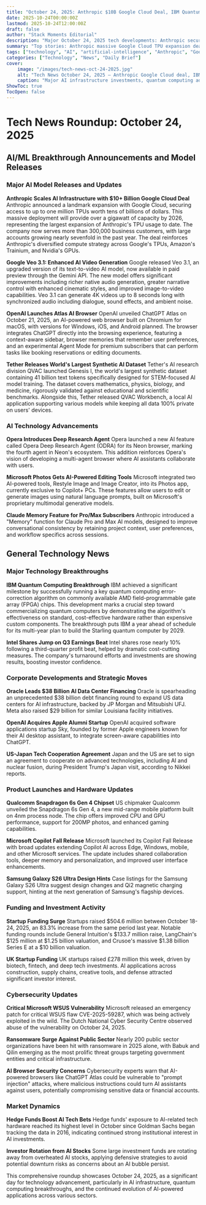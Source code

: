```yaml
---
title: "October 24, 2025: Anthropic $10B Google Cloud Deal, IBM Quantum Computing Breakthrough, and Oracle $38B AI Data Center Financing"
date: 2025-10-24T00:00:00Z
lastmod: 2025-10-24T12:00:00Z
draft: false
author: "Stack Moments Editorial"
description: "Major October 24, 2025 tech developments: Anthropic secures landmark $10+ billion Google Cloud deal for one million TPUs, IBM achieves quantum computing breakthrough running error-correction on AMD FPGA chips, Oracle leads $38 billion AI data center financing, Google releases Veo 3.1 enhanced video AI model, Tether launches world's largest synthetic AI dataset with 41 billion tokens, Intel shares jump on Q3 earnings beat, Microsoft integrates AI tools into Photos app, and significant startup funding surge of $504.6 million."
summary: "Top stories: Anthropic massive Google Cloud TPU expansion deal; IBM quantum computing algorithm breakthrough on standard hardware; Oracle $38B AI data center financing round; Google Veo 3.1 video AI with audio generation; Tether Genesis I synthetic dataset launch; Intel Q3 earnings beat boosts shares; Microsoft Photos AI editing tools; OpenAI acquires Apple alumni startup Sky; US-Japan tech cooperation agreement; startup funding surge 83.3% year-over-year; critical Microsoft WSUS vulnerability patch."
tags: ["technology", "AI", "artificial-intelligence", "Anthropic", "Google-Cloud", "TPU", "IBM", "quantum-computing", "FPGA", "Oracle", "data-center", "financing", "Google", "Veo-3.1", "video-AI", "Tether", "Genesis-I", "synthetic-data", "Intel", "earnings", "Microsoft", "Photos", "AI-editing", "OpenAI", "Sky-acquisition", "US-Japan", "tech-cooperation", "startup-funding", "cybersecurity", "WSUS", "vulnerability", "ransomware", "Opera", "ODRA", "Claude", "memory", "Qualcomm", "Snapdragon", "hedge-funds", "daily-news"]
categories: ["Technology", "News", "Daily Brief"]
cover:
    image: "/images/tech-news-oct-24-2025.jpg"
    alt: "Tech News October 24, 2025 — Anthropic Google Cloud deal, IBM quantum breakthrough, and Oracle AI financing"
    caption: "Major AI infrastructure investments, quantum computing advances, and technology breakthroughs on October 24, 2025"
ShowToc: true
TocOpen: false
---
```


# Tech News Roundup: October 24, 2025

## AI/ML Breakthrough Announcements and Model Releases

### Major AI Model Releases and Updates

**Anthropic Scales AI Infrastructure with \$10+ Billion Google Cloud Deal**
Anthropic announced a landmark expansion with Google Cloud, securing access to up to one million TPUs worth tens of billions of dollars. This massive deployment will provide over a gigawatt of capacity by 2026, representing the largest expansion of Anthropic's TPU usage to date. The company now serves more than 300,000 business customers, with large accounts growing nearly sevenfold in the past year. The deal reinforces Anthropic's diversified compute strategy across Google's TPUs, Amazon's Trainium, and Nvidia's GPUs.

**Google Veo 3.1: Enhanced AI Video Generation**
Google released Veo 3.1, an upgraded version of its text-to-video AI model, now available in paid preview through the Gemini API. The new model offers significant improvements including richer native audio generation, greater narrative control with enhanced cinematic styles, and improved image-to-video capabilities. Veo 3.1 can generate 4K videos up to 8 seconds long with synchronized audio including dialogue, sound effects, and ambient noise.

**OpenAI Launches Atlas AI Browser**
OpenAI unveiled ChatGPT Atlas on October 21, 2025, an AI-powered web browser built on Chromium for macOS, with versions for Windows, iOS, and Android planned. The browser integrates ChatGPT directly into the browsing experience, featuring a context-aware sidebar, browser memories that remember user preferences, and an experimental Agent Mode for premium subscribers that can perform tasks like booking reservations or editing documents.

**Tether Releases World's Largest Synthetic AI Dataset**
Tether's AI research division QVAC launched Genesis I, the world's largest synthetic dataset containing 41 billion text tokens specifically designed for STEM-focused AI model training. The dataset covers mathematics, physics, biology, and medicine, rigorously validated against educational and scientific benchmarks. Alongside this, Tether released QVAC Workbench, a local AI application supporting various models while keeping all data 100% private on users' devices.

### AI Technology Advancements

**Opera Introduces Deep Research Agent**
Opera launched a new AI feature called Opera Deep Research Agent (ODRA) for its Neon browser, marking the fourth agent in Neon's ecosystem. This addition reinforces Opera's vision of developing a multi-agent browser where AI assistants collaborate with users.

**Microsoft Photos Gets AI-Powered Editing Tools**
Microsoft integrated two AI-powered tools, Restyle Image and Image Creator, into its Photos app, currently exclusive to Copilot+ PCs. These features allow users to edit or generate images using natural language prompts, built on Microsoft's proprietary multimodal generative models.

**Claude Memory Feature for Pro/Max Subscribers**
Anthropic introduced a "Memory" function for Claude Pro and Max AI models, designed to improve conversational consistency by retaining project context, user preferences, and workflow specifics across sessions.

## General Technology News

### Major Technology Breakthroughs

**IBM Quantum Computing Breakthrough**
IBM achieved a significant milestone by successfully running a key quantum computing error-correction algorithm on commonly available AMD field-programmable gate array (FPGA) chips. This development marks a crucial step toward commercializing quantum computers by demonstrating the algorithm's effectiveness on standard, cost-effective hardware rather than expensive custom components. The breakthrough puts IBM a year ahead of schedule for its multi-year plan to build the Starling quantum computer by 2029.

**Intel Shares Jump on Q3 Earnings Beat**
Intel shares rose nearly 10% following a third-quarter profit beat, helped by dramatic cost-cutting measures. The company's turnaround efforts and investments are showing results, boosting investor confidence.

### Corporate Developments and Strategic Moves

**Oracle Leads \$38 Billion AI Data Center Financing**
Oracle is spearheading an unprecedented \$38 billion debt financing round to expand US data centers for AI infrastructure, backed by JP Morgan and Mitsubishi UFJ. Meta also raised \$29 billion for similar Louisiana facility initiatives.

**OpenAI Acquires Apple Alumni Startup**
OpenAI acquired software applications startup Sky, founded by former Apple engineers known for their AI desktop assistant, to integrate screen-aware capabilities into ChatGPT.

**US-Japan Tech Cooperation Agreement**
Japan and the US are set to sign an agreement to cooperate on advanced technologies, including AI and nuclear fusion, during President Trump's Japan visit, according to Nikkei reports.

### Product Launches and Hardware Updates

**Qualcomm Snapdragon 6s Gen 4 Chipset**
US chipmaker Qualcomm unveiled the Snapdragon 6s Gen 4, a new mid-range mobile platform built on 4nm process node. The chip offers improved CPU and GPU performance, support for 200MP photos, and enhanced gaming capabilities.

**Microsoft Copilot Fall Release**
Microsoft launched its Copilot Fall Release with broad updates extending Copilot AI across Edge, Windows, mobile, and other Microsoft services. The update includes shared collaboration tools, deeper memory and personalization, and improved user interface enhancements.

**Samsung Galaxy S26 Ultra Design Hints**
Case listings for the Samsung Galaxy S26 Ultra suggest design changes and Qi2 magnetic charging support, hinting at the next generation of Samsung's flagship devices.

### Funding and Investment Activity

**Startup Funding Surge**
Startups raised \$504.6 million between October 18-24, 2025, an 83.3% increase from the same period last year. Notable funding rounds include General Intuition's \$133.7 million raise, LangChain's \$125 million at \$1.25 billion valuation, and Crusoe's massive \$1.38 billion Series E at a \$10 billion valuation.

**UK Startup Funding**
UK startups raised £278 million this week, driven by biotech, fintech, and deep tech investments. AI applications across construction, supply chains, creative tools, and defense attracted significant investor interest.

### Cybersecurity Updates

**Critical Microsoft WSUS Vulnerability**
Microsoft released an emergency patch for critical WSUS flaw CVE-2025-59287, which was being actively exploited in the wild. The Dutch National Cyber Security Centre observed abuse of the vulnerability on October 24, 2025.

**Ransomware Surge Against Public Sector**
Nearly 200 public sector organizations have been hit with ransomware in 2025 alone, with Babuk and Qilin emerging as the most prolific threat groups targeting government entities and critical infrastructure.

**AI Browser Security Concerns**
Cybersecurity experts warn that AI-powered browsers like ChatGPT Atlas could be vulnerable to "prompt injection" attacks, where malicious instructions could turn AI assistants against users, potentially compromising sensitive data or financial accounts.

### Market Dynamics

**Hedge Funds Boost AI Tech Bets**
Hedge funds' exposure to AI-related tech hardware reached its highest level in October since Goldman Sachs began tracking the data in 2016, indicating continued strong institutional interest in AI investments.

**Investor Rotation from AI Stocks**
Some large investment funds are rotating away from overheated AI stocks, applying defensive strategies to avoid potential downturn risks as concerns about an AI bubble persist.

This comprehensive roundup showcases October 24, 2025, as a significant day for technology advancement, particularly in AI infrastructure, quantum computing breakthroughs, and the continued evolution of AI-powered applications across various sectors.
